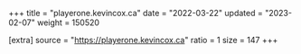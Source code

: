 +++
title = "playerone.kevincox.ca"
date = "2022-03-22"
updated = "2023-02-07"
weight = 150520

[extra]
source = "https://playerone.kevincox.ca"
ratio = 1
size = 147
+++
